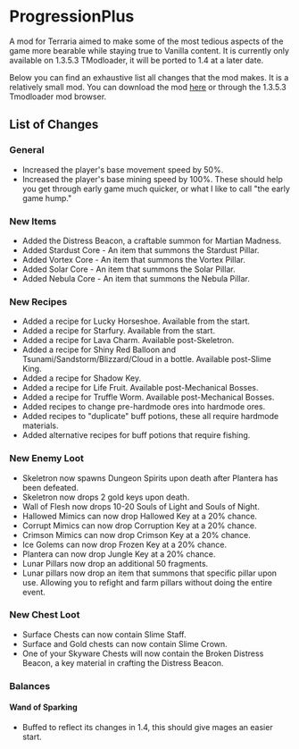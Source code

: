 # ProgressionPlus
A mod for Terraria aimed to make some of the most tedious aspects of the game more bearable while staying true to Vanilla content. It is currently only available on 1.3.5.3 TModloader, it will be ported to 1.4 at a later date.

Below you can find an exhaustive list all changes that the mod makes. It is a relatively small mod.
You can download the mod [here](https://github.com/sscolon/ProgressionPlus/releases) or through the 1.3.5.3 Tmodloader mod browser.

## List of Changes
### General
- Increased the player's base movement speed by 50%.
- Increased the player's base mining speed by 100%.
These should help you get through early game much quicker, or what I like to call "the early game hump." 

### New Items
- Added the Distress Beacon, a craftable summon for Martian Madness.
- Added Stardust Core - An item that summons the Stardust Pillar.
- Added Vortex Core - An item that summons the Vortex Pillar.
- Added Solar Core - An item that summons the Solar Pillar.
- Added Nebula Core - An item that summons the Nebula Pillar.

### New Recipes
- Added a recipe for Lucky Horseshoe. Available from the start.
- Added a recipe for Starfury. Available from the start.
- Added a recipe for Lava Charm. Available post-Skeletron.
- Added a recipe for Shiny Red Balloon and Tsunami/Sandstorm/Blizzard/Cloud in a bottle. Available post-Slime King.
- Added a recipe for Shadow Key.
- Added a recipe for Life Fruit. Available post-Mechanical Bosses.
- Added a recipe for Truffle Worm. Available post-Mechanical Bosses.
- Added recipes to change pre-hardmode ores into hardmode ores.
- Added recipes to "duplicate" buff potions, these all require hardmode materials.
- Added alternative recipes for buff potions that require fishing.

### New Enemy Loot
- Skeletron now spawns Dungeon Spirits upon death after Plantera has been defeated.
- Skeletron now drops 2 gold keys upon death.
- Wall of Flesh now drops 10-20 Souls of Light and Souls of Night.
- Hallowed Mimics can now drop Hallowed Key at a 20% chance.
- Corrupt Mimics can now drop Corruption Key at a 20% chance.
- Crimson Mimics can now drop Crimson Key at a 20% chance.
- Ice Golems can now drop Frozen Key at a 20% chance.
- Plantera can now drop Jungle Key at a 20% chance.
- Lunar Pillars now drop an additional 50 fragments.
- Lunar pillars now drop an item that summons that specific pillar upon use. Allowing you to refight and farm pillars without doing the entire event.

### New Chest Loot
- Surface Chests can now contain Slime Staff.
- Surface and Gold chests can now contain Slime Crown.
- One of your Skyware Chests will now contain the Broken Distress Beacon, a key material in crafting the Distress Beacon.

### Balances
#### Wand of Sparking
- Buffed to reflect its changes in 1.4, this should give mages an easier start.

